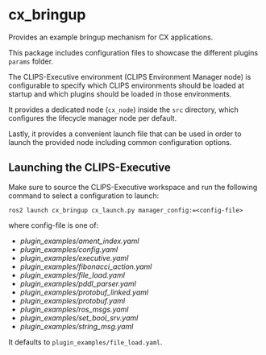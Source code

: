 # cx_bringup

Provides an example bringup mechanism for CX applications.

This package includes configuration files to showcase the different plugins `params` folder.

The CLIPS-Executive environment (CLIPS Environment Manager node) is configurable to specify which CLIPS environments should be loaded at startup and which plugins should be loaded in those environments.

It provides a dedicated node (`cx_node`) inside the `src` directory, which configures the lifecycle manager node per default.

Lastly, it provides a convenient launch file that can be used in order to launch the provided node including common configuration options.

## Launching the CLIPS-Executive
Make sure to source the CLIPS-Executive workspace and run the following command to select a configuration to launch:
```
ros2 launch cx_bringup cx_launch.py manager_config:=<config-file>
```
where config-file is one of:
 - *plugin_examples/ament_index.yaml*
 - *plugin_examples/config.yaml*
 - *plugin_examples/executive.yaml*
 - *plugin_examples/fibonacci_action.yaml*
 - *plugin_examples/file_load.yaml*
 - *plugin_examples/pddl_parser.yaml*
 - *plugin_examples/protobuf_linked.yaml*
 - *plugin_examples/protobuf.yaml*
 - *plugin_examples/ros_msgs.yaml*
 - *plugin_examples/set_bool_srv.yaml*
 - *plugin_examples/string_msg.yaml*

It defaults to `plugin_examples/file_load.yaml`.
